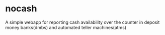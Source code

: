 # nocash
A simple webapp for reporting cash availability over the counter in deposit money banks(dmbs) and automated teller machines(atms)
